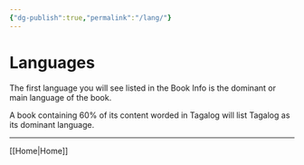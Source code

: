 ```yaml
---
{"dg-publish":true,"permalink":"/lang/"}
---
```


# Languages

The first language you will see listed in the Book Info is the dominant or main language of the book.

A book containing 60% of its content worded in Tagalog will list Tagalog as its dominant language.

***

[[Home\|Home]]